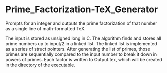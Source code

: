 # Prime_Factorization-TeX_Generator
Prompts for an integer and outputs the prime factorization of that number as a single line of math-formatted TeX.

The input is stored as unsigned long in C.
The algorithm finds and stores all prime numbers up to input/2 in a linked list. The linked list is implemented as a series of struct pointers.
After generating the list of primes, those primes are sequentially compared to the input number to break it down in powers of primes.
Each factor is written to Output.tex, which will be created in the directory of the executable.
